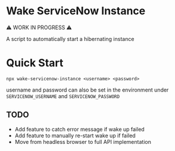 # Wake ServiceNow Instance

⚠ WORK IN PROGRESS ⚠

A script to automatically start a hibernating instance

# Quick Start
```
npx wake-servicenow-instance <username> <password>
```

username and password can also be set in the environment under `SERVICENOW_USERNAME` and `SERVICENOW_PASSWORD`

## TODO

- Add feature to catch error message if wake up failed
- Add feature to manually re-start wake up if failed
- Move from headless browser to full API implementation 